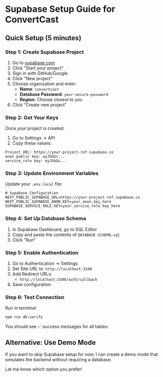 # Supabase Setup Guide for ConvertCast

## Quick Setup (5 minutes)

### Step 1: Create Supabase Project
1. Go to [supabase.com](https://supabase.com)
2. Click "Start your project"
3. Sign in with GitHub/Google
4. Click "New project"
5. Choose organization and enter:
   - **Name**: `convertcast`
   - **Database Password**: `your-secure-password`
   - **Region**: Choose closest to you
6. Click "Create new project"

### Step 2: Get Your Keys
Once your project is created:
1. Go to Settings → API
2. Copy these values:

```
Project URL: https://your-project-ref.supabase.co
anon public key: eyJhbGc...
service_role key: eyJhbGc...
```

### Step 3: Update Environment Variables
Update your `.env.local` file:

```env
# Supabase Configuration
NEXT_PUBLIC_SUPABASE_URL=https://your-project-ref.supabase.co
NEXT_PUBLIC_SUPABASE_ANON_KEY=your_anon_key_here
SUPABASE_SERVICE_ROLE_KEY=your_service_role_key_here
```

### Step 4: Set Up Database Schema
1. In Supabase Dashboard, go to SQL Editor
2. Copy and paste the contents of `DATABASE-SCHEMA.sql`
3. Click "Run"

### Step 5: Enable Authentication
1. Go to Authentication → Settings
2. Set Site URL to: `http://localhost:3340`
3. Add Redirect URLs:
   - `http://localhost:3340/auth/callback`
4. Save configuration

### Step 6: Test Connection
Run in terminal:
```bash
npm run db:verify
```

You should see ✅ success messages for all tables.

## Alternative: Use Demo Mode

If you want to skip Supabase setup for now, I can create a demo mode that simulates the backend without requiring a database.

Let me know which option you prefer!